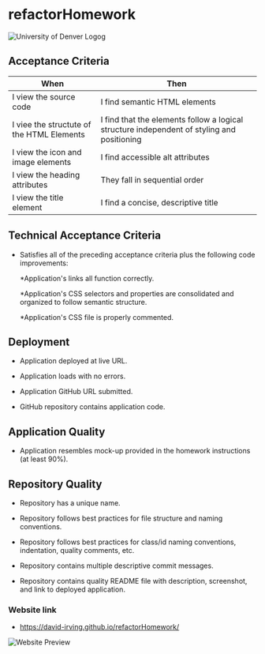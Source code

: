 # refactorHomework
![University of Denver Logog](https://d92mrp7hetgfk.cloudfront.net/images/sites/misc/denver-switchup-thumbnail-a/original.png?1560210160)
## Acceptance Criteria
 |When       | Then
 | --------- |--------
 | I view the source code | I find semantic HTML elements
 | I viee the structute of the HTML Elements | I find that the elements follow a logical structure independent of styling and positioning
 | I view the icon and image elements |I find accessible alt attributes
 | I view the heading attributes |They fall in sequential order
 | I view the title element |I find a concise, descriptive title    
 ## Technical Acceptance Criteria
* Satisfies all of the preceding acceptance criteria plus the following code improvements:

    *Application's links all function correctly.

    *Application's CSS selectors and properties are consolidated and organized to follow semantic structure.

    *Application's CSS file is properly commented.
## Deployment
* Application deployed at live URL.

* Application loads with no errors.

* Application GitHub URL submitted.

* GitHub repository contains application code.
## Application Quality
* Application resembles mock-up provided in the homework instructions (at least 90%).
## Repository Quality
* Repository has a unique name.

* Repository follows best practices for file structure and naming conventions.

* Repository follows best practices for class/id naming conventions, indentation, quality comments, etc.

* Repository contains multiple descriptive commit messages.

* Repository contains quality README file with description, screenshot, and link to deployed application.

### Website link
* https://david-irving.github.io/refactorHomework/


![Website Preview](https://github.com/djirving84/refactorHomework/blob/main/assets/images/Horiseon.png)